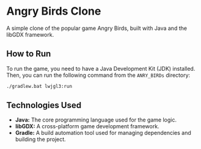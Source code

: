 # Angry Birds Clone

A simple clone of the popular game Angry Birds, built with Java and the libGDX framework.

## How to Run

To run the game, you need to have a Java Development Kit (JDK) installed. Then, you can run the following command from the `ANRY_BIRDs` directory:

```bash
./gradlew.bat lwjgl3:run
```

## Technologies Used

*   **Java:** The core programming language used for the game logic.
*   **libGDX:** A cross-platform game development framework.
*   **Gradle:** A build automation tool used for managing dependencies and building the project.

